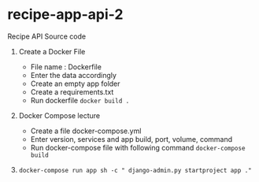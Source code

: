 # recipe-app-api-2
Recipe API Source code


1. Create a Docker File
   
    - File name : Dockerfile
    - Enter the data accordingly
    - Create an empty app folder
    - Create a requirements.txt
    - Run dockerfile
        `docker build .`
      

2. Docker Compose lecture
   
   - Create a file docker-compose.yml
   - Enter version, services and app build, port, volume, command
   - Run docker-compose file with following command
   `docker-compose build`

3. `docker-compose run app sh -c " django-admin.py startproject app ." `
      

